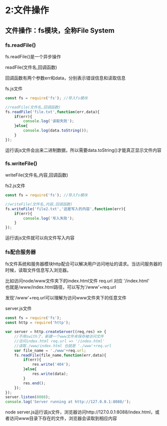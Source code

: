 # 2:文件操作

## 文件操作：fs模块，全称File System 

### fs.readFile()

fs.readFile()是一个异步操作  

readFile(文件名,回调函数)  

  回调函数有两个参数err和data，分别表示错误信息和读取信息  

fs.js文件

```js
const fs = require('fs'); //导入fs模块

//readFile(文件名,回调函数)
fs.readFile('file.txt',function(err,data){
	if(err){
		console.log('读取失败');
	}else{
		console.log(data.toString());
	}
});
```

运行该js文件会出来二进制数据，所以需要data.toString()才能真正显示文件内容

### fs.writeFile()

writeFile(文件名,内容,回调函数)  

fs2.js文件

```js
const fs = require('fs'); //导入fs模块

//writeFile(文件名,内容,回调函数)
fs.writeFile('file2.txt','这是写入的内容',function(err){
	if(err){
		console.log('写入失败');
	}
});
```  
运行该js文件就可以向文件写入内容

### fs配合服务器

fs文件系统和服务器模块http配合可以解决用户访问地址的请求。当访问服务器的时候，读取文件信息写入浏览器。  

比如访问node/www文件夹下的index.html文件  req.url 对应 '/index.html'  
也就是/www/index.html路径，可以写为'/www'+req.url  

发现'/www'+req.url可以理解为访问www文件夹下的任意文件  

server.js文件
```js
const fs = require('fs');
const http = require('http');

var server = http.createServer((req,res) => {
	//不用swith了，新建一个www文件夹保存被访问文件
	//访问index.html req.url => '/index.html'
	//读取./www/index.html 也就是 './www'+req.url
	var file_name = './www'+req.url;
	fs.readFile(file_name,function(err,data){
		if(err){
			res.write('404');
		}else{
			res.write(data);
		}
		res.end();
	});
});
server.listen(8088);
console.log('Server running at http://127.0.0.1:8088/');
```  
node server.js运行该js文件，浏览器访问http://127.0.0.1:8088/index.html，或者访问www目录下存在的文件，浏览器会读取到相应内容